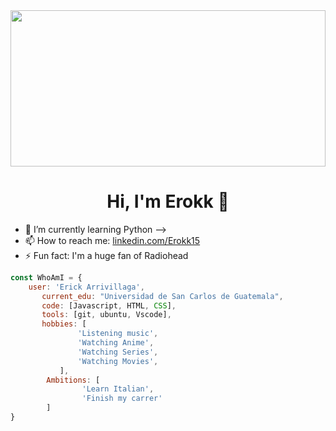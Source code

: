 <img src = "https://i.pinimg.com/originals/76/db/22/76db226f6a8d74e061ba9851057b0c87.gif" height="250px" width="100%"/>
<h1 style="text-align: center;"> Hi, I'm Erokk 👋 </h1>

- 🌱 I’m currently learning Python -->
- 📫 How to reach me: [linkedin.com/Erokk15](https://www.linkedin.com/in/erickarrivillaga/)
- ⚡ Fun fact: I'm a huge fan of Radiohead

``` javascript
const WhoAmI = {
    user: 'Erick Arrivillaga',
       current_edu: "Universidad de San Carlos de Guatemala",
       code: [Javascript, HTML, CSS],
       tools: [git, ubuntu, Vscode],
       hobbies: [
               'Listening music',
               'Watching Anime',
               'Watching Series',
               'Watching Movies',
           ],
        Ambitions: [
                'Learn Italian',
                'Finish my carrer'
        ]
}
```
